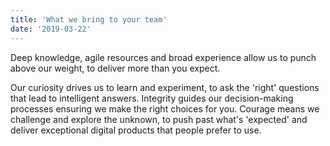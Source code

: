 ```yaml
---
title: 'What we bring to your team'
date: '2019-03-22'
---
```


Deep knowledge, agile resources and broad experience allow us to punch above our weight, to deliver more than you expect.

Our curiosity drives us to learn and experiment, to ask the 'right' questions that lead to intelligent answers. Integrity guides our decision-making processes ensuring we make the right choices for you. Courage means we challenge and explore the unknown, to push past what's 'expected' and deliver exceptional digital products that people prefer to use.
